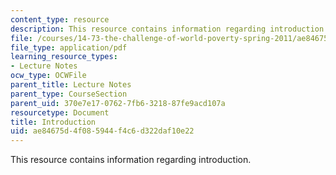 ```yaml
---
content_type: resource
description: This resource contains information regarding introduction.
file: /courses/14-73-the-challenge-of-world-poverty-spring-2011/ae84675d4f085944f4c6d322daf10e22_MIT14_73S11_Lec1_slides.pdf
file_type: application/pdf
learning_resource_types:
- Lecture Notes
ocw_type: OCWFile
parent_title: Lecture Notes
parent_type: CourseSection
parent_uid: 370e7e17-0762-7fb6-3218-87fe9acd107a
resourcetype: Document
title: Introduction
uid: ae84675d-4f08-5944-f4c6-d322daf10e22
---
```

This resource contains information regarding introduction.

